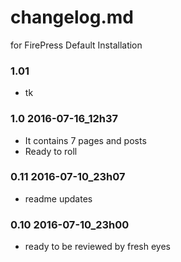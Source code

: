 # changelog.md 
for FirePress Default Installation

### 1.01 
- tk

### 1.0 2016-07-16_12h37
- It contains 7 pages and posts
- Ready to roll

### 0.11 2016-07-10_23h07

- readme updates

### 0.10 2016-07-10_23h00

- ready to be reviewed by fresh eyes